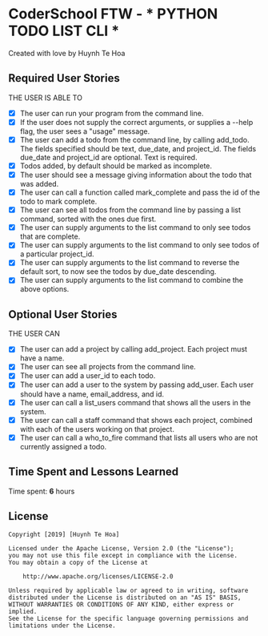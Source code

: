 # CoderSchool FTW - * PYTHON TODO LIST CLI *

Created with love by Huynh Te Hoa

## Required User Stories

THE USER IS ABLE TO

- [x] The user can run your program from the command line.
- [x] If the user does not supply the correct arguments, or supplies a --help flag, the user sees a "usage" message. 
- [x] The user can add a todo from the command line, by calling add_todo. The fields specified should be text, due_date, and project_id. The fields due_date and project_id are optional. Text is required.
- [x] Todos added, by default should be marked as incomplete.
- [x] The user should see a message giving information about the todo that was added.
- [x] The user can call a function called mark_complete and pass the id of the todo to mark complete. 
- [x] The user can see all todos from the command line by passing a list command, sorted with the ones due first. 
- [x] The user can supply arguments to the list command to only see todos that are complete. 
- [x] The user can supply arguments to the list command to only see todos of a particular project_id. 
- [x] The user can supply arguments to the list command to reverse the default sort, to now see the todos by due_date descending.
- [x] The user can supply arguments to the list command to combine the above options.

## Optional User Stories

THE USER CAN

- [x] The user can add a project by calling add_project. Each project must have a name. 
- [x] The user can see all projects from the command line.
- [x] The user can add a user_id to each todo. 
- [x] The user can add a user to the system by passing add_user. Each user should have a name, email_address, and id. 
- [x] The user can call a list_users command that shows all the users in the system.
- [x] The user can call a staff command that shows each project, combined with each of the users working on that project.
- [x] The user can call a who_to_fire command that lists all users who are not currently assigned a todo.

## Time Spent and Lessons Learned

Time spent: **6** hours

## License

    Copyright [2019] [Huynh Te Hoa]

    Licensed under the Apache License, Version 2.0 (the "License");
    you may not use this file except in compliance with the License.
    You may obtain a copy of the License at

        http://www.apache.org/licenses/LICENSE-2.0

    Unless required by applicable law or agreed to in writing, software
    distributed under the License is distributed on an "AS IS" BASIS,
    WITHOUT WARRANTIES OR CONDITIONS OF ANY KIND, either express or implied.
    See the License for the specific language governing permissions and
    limitations under the License.